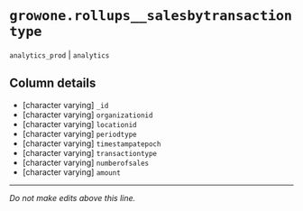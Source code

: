 # `growone.rollups__salesbytransactiontype`
`analytics_prod` | `analytics`

## Column details
* [character varying] `_id`
* [character varying] `organizationid`
* [character varying] `locationid`
* [character varying] `periodtype`
* [character varying] `timestampatepoch`
* [character varying] `transactiontype`
* [character varying] `numberofsales`
* [character varying] `amount`

-------------------------------------------------------------------------------
*Do not make edits above this line.*
